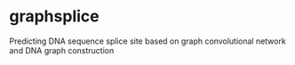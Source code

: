 # graphsplice
Predicting DNA sequence splice site based on graph convolutional network and DNA graph construction 
